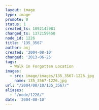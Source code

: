 ```yaml
---
layout: image
type: image
promote: 0
status: 1
created_ts: 1092143981
changed_ts: 1372159450
node_id: 1226
title: '135_3567'
author: anj
created: '2004-08-10'
changed: '2013-06-25'
tags:
  - Walk in Forgotten Location
images:
  - src: image/images/135_3567-1226.jpg
    name: 135_3567-1226.jpg
url: "/2004/08/10/135_3567/"
aliases:
  - "/node/1226/"
date: '2004-08-10'
---
```


